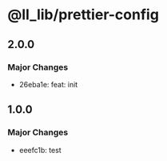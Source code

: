 # @ll_lib/prettier-config

## 2.0.0

### Major Changes

- 26eba1e: feat: init

## 1.0.0

### Major Changes

- eeefc1b: test
